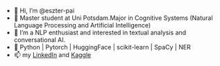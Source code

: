 - 👋 Hi, I’m @eszter-pai
- 👀 Master student at Uni Potsdam.Major in Cognitive Systems (Natural Language Processing and Artificial Intelligence)
- 🌱 I’m a NLP enthusiast and interested in textual analysis and conversational AI.
- 💞️ Python | Pytorch | HuggingFace | scikit-learn | SpaCy | NER 
- 📫 my [LinkedIn](https://www.linkedin.com/in/eszterpai/) and [Kaggle](https://www.kaggle.com/yinchienpai/code)

<!---
eszter-pai/eszter-pai is a ✨ special ✨ repository because its `README.md` (this file) appears on your GitHub profile.
You can click the Preview link to take a look at your changes.
--->
